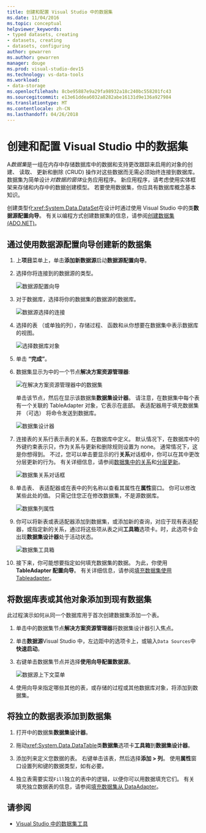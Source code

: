 ```yaml
---
title: 创建和配置 Visual Studio 中的数据集
ms.date: 11/04/2016
ms.topic: conceptual
helpviewer_keywords:
- typed datasets, creating
- datasets, creating
- datasets, configuring
author: gewarren
ms.author: gewarren
manager: douge
ms.prod: visual-studio-dev15
ms.technology: vs-data-tools
ms.workload:
- data-storage
ms.openlocfilehash: 8cbe95887e9a29fa98932a18c240bc558201fc43
ms.sourcegitcommit: e13e61ddea6032a8282abe16131d9e136a927984
ms.translationtype: MT
ms.contentlocale: zh-CN
ms.lasthandoff: 04/26/2018
---
```

# <a name="create-and-configure-datasets-in-visual-studio"></a>创建和配置 Visual Studio 中的数据集

A*数据集*是一组在内存中存储数据库中的数据和支持更改跟踪来启用的对象的创建、 读取、 更新和删除 (CRUD) 操作对这些数据而无需必须始终连接到数据库。 数据集为简单设计*对数据的窗体*业务应用程序。 新应用程序，请考虑使用实体框架来存储和内存中的数据创建模型。 若要使用数据集，你应具有数据库概念基本知识。

创建类型化<xref:System.Data.DataSet>在设计时通过使用 Visual Studio 中的类**数据源配置向导**。 有关以编程方式创建数据集的信息，请参阅[创建数据集 (ADO.NET)](/dotnet/framework/data/adonet/dataset-datatable-dataview/creating-a-dataset)。

## <a name="create-a-new-dataset-by-using-the-data-source-configuration-wizard"></a>通过使用数据源配置向导创建新的数据集

1.  上**项目**菜单上，单击**添加新数据源**启动**数据源配置向导**。

2.  选择你将连接到的数据源的类型。

     ![数据源配置向导](../data-tools/media/data-source-configuration-wizard.png "数据源配置向导")

3.  对于数据库，选择将你的数据集的数据源的数据库。

     ![数据源选择的连接](../data-tools/media/data-source-choose-a-connection.png "数据源选择的连接")

4.  选择的表 （或单独的列），存储过程、 函数和从你想要在数据集中表示数据库的视图。

     ![选择数据库对象](../data-tools/media/raddata-chose-objects.png "raddata 选择对象")

5.  单击 **“完成”**。

6.  数据集显示为中的一个节点**解决方案资源管理器**:

     ![在解决方案资源管理器中的数据集](../data-tools/media/dataset-in-solution-explorer.png "解决方案资源管理器中的数据集")

     单击该节点，然后在显示该数据集**数据集设计器**。 请注意，在数据集中每个表有一个关联的 TableAdapter 对象，它表示在底部。 表适配器用于填充数据集并 （可选） 将命令发送到数据库。

     ![数据集设计器](../data-tools/media/dataset-designer.png "数据集设计器")

7.  连接表的关系行表示表的关系，在数据库中定义。 默认情况下，在数据库中的外键约束表示只，作为关系与更新和删除规则设置为 none。 通常情况下，这是你想得到。 不过，您可以单击要显示的行**关系**对话框中，你可以在其中更改分层更新的行为。 有关详细信息，请参阅[数据集中的关系](../data-tools/relationships-in-datasets.md)和[分层更新](../data-tools/hierarchical-update.md)。

     ![数据集关系对话框](../data-tools/media/raddata-relation-dialog.png "raddata 关系对话框")

8.  单击表、 表适配器或在表中的列名称以查看其属性在**属性**窗口。 你可以修改某些此处的值。 只需记住您正在修改数据集，不是源数据库。

     ![数据集列属性](../data-tools/media/dataset-column-properties.png "数据集列属性")

9. 你可以将新表或表适配器添加到数据集，或添加新的查询，对应于现有表适配器，或指定新的关系，通过将这些项从表之间**工具箱**选项卡。时，此选项卡会出现**数据集设计器**处于活动状态。

     ![数据集工具箱](../data-tools/media/raddata-dataset-toolbox.png "raddata 数据集工具箱")

10. 接下来，你可能想要指定如何填充数据集的数据。 为此，你使用**TableAdapter 配置向导**。 有关详细信息，请参阅[填充数据集使用 Tableadapter](../data-tools/fill-datasets-by-using-tableadapters.md)。

## <a name="add-a-database-table-or-other-object-to-an-existing-dataset"></a>将数据库表或其他对象添加到现有数据集

此过程演示如何从同一个数据库用于首次创建数据集添加一个表。

1.  单击中的数据集节点**解决方案资源管理器**将数据集设计器引入焦点。

2.  单击**数据源**Visual Studio 中，左边距中的选项卡上，或输入`Data Sources`中**快速启动**。

3.  右键单击数据集节点并选择**使用向导配置数据源**。

     ![数据源上下文菜单](../data-tools/media/data-source-context-menu.png "数据源上下文菜单")

4.  使用向导来指定哪些其他的表，或存储的过程或其他数据库对象，将添加到数据集。

## <a name="add-a-stand-alone-data-table-to-a-dataset"></a>将独立的数据表添加到数据集

1.  打开中的数据集**数据集设计器**。

2.  拖动<xref:System.Data.DataTable>类**数据集**选项卡**工具箱**到**数据集设计器**。

3.  添加列来定义您数据的表。 右键单击该表，然后选择**添加 > 列**。 使用**属性**窗口设置列和键的数据类型，如有必要。

4.  独立表需要实现`Fill`独立的表中的逻辑，以便你可以用数据填充它们。 有关填充独立数据表的信息，请参阅[填充数据集从 DataAdapter](/dotnet/framework/data/adonet/populating-a-dataset-from-a-dataadapter)。

## <a name="see-also"></a>请参阅

- [Visual Studio 中的数据集工具](../data-tools/dataset-tools-in-visual-studio.md)